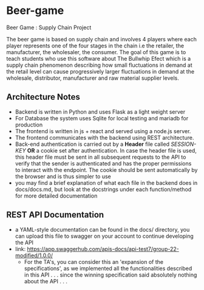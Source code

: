 # Beer-game
Beer Game : Supply Chain Project

The beer game is based on supply chain and involves 4 players where each player represents one of the four stages in the chain i.e the retailer,
the manufacturer, the wholesaler, the consumer. The goal of this game is to teach students who use this software about The Bullwhip Efect which 
is a supply chain phenomenon describing how small fluctuations in demand at the retail level can cause progressively larger fluctuations in 
demand at the wholesale, distributor, manufacturer and raw material supplier levels.

Architecture Notes
------------------
* Backend is written in Python and uses Flask as a light weight server
* For Database the system uses Sqlite for local testing and mariadb for production
* The frontend is written in js + react and served using a node.js server.
* The frontend communicates with the backend using REST architecture.
* Back-end authentication is carried out by a **Header** file called *SESSION-KEY* **OR** a cookie set after authentication. In case the header file is used, this header file must be sent in all subsequent requests to the API to verify that the sender is authenticated and has the proper permissions to interact with the endpoint. The cookie should be sent automatically by the browser and is thus simpler to use
* you may find a brief explanation of what each file in the backend does in docs/docs.md, but look at the docstrings under each function/method for more detailed documentation



REST API Documentation
----------------------
* a YAML-style documentation can be found in the docs/ directory, you can upload this file to swagger on your account to continue developing the API
* link: https://app.swaggerhub.com/apis-docs/api-test7/group-22-modified/1.0.0/
    - For the TA's, you can consider this an 'expansion of the specifications', as we implemented all the functionalities described in this API . . . since the winning specification said absolutely nothing about the API . . .
